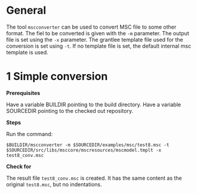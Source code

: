 # General

The tool `mscconverter` can be used to convert MSC file to some other format. The fiel to be converted is given with the `-m` parameter. The output file is set using the `-x` parameter. The grantlee template file used for the conversion is set using `-t`. If no template file is set, the default internal msc template is used.


# 1 Simple conversion

**Prerequisites**

Have a variable BUILDIR pointing to the build directory.
Have a variable SOURCEDIR pointing to the checked out repository.

**Steps**

Run the command:

`$BUILDIR/mscconverter -m $SOURCEDIR/examples/msc/test8.msc -t $SOURCEDIR/src/libs/msccore/mscresources/mscmodel.tmplt -x test8_conv.msc`

**Check for**

The result file `test8_conv.msc` is created. It has the same content as the original `test8.msc`, but no indentations.
